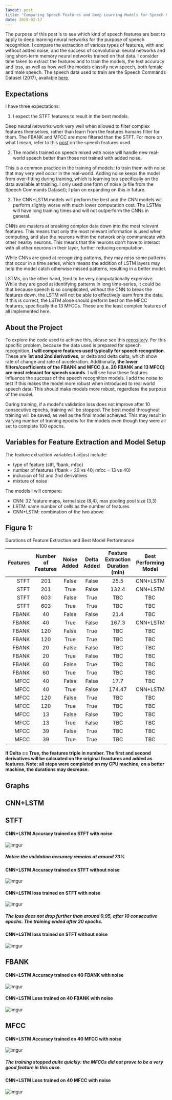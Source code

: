 ```yaml
---
layout: post
title: "Comparing Speech Features and Deep Learning Models for Speech Recognition"
date: 2019-02-17
---
```



The purpose of this post is to see which kind of speech features are best to apply to deep learning neural networks for the purpose of speech recognition. I compare the extraction of various types of features, with and without added noise, and the success of convolutional neural networks and long short-term memory neural networks trained on that data. I consider time taken to extract the features and to train the models, the test accuracy and loss, as well as how well the models classify new speech, both female and male speech. The speech data used to train are the Speech Commands Dataset (2017), available <a href="https://ai.googleblog.com/2017/08/launching-speech-commands-dataset.html">here</a>. 

## Expectations

I have three expectations:

1) I expect the STFT features to result in the best models.

Deep neural networks work very well when allowed to filter complex features themselves, rather than learn from the features humans filter for them. The FBANK and MFCC are more filtered than the STFT. For more on what I mean, refer to this <a href="https://a-n-rose.github.io/2019/02/06/python-train-cnn-lstm-speech-features.html">post</a> on the speech features used.

2) The models trained on speech mixed with noise will handle new real-world speech better than those not trained with added noise. 

This is a common practice in the training of models: to train them with noise that may very well occur in the real-world. Adding noise keeps the model from over-fitting during training, which is learning too specifically on the data available at training. I only used one form of noise (a file from the Speech Commands Dataset); I plan on expanding on this in future. 

3) The CNN+LSTM models will perform the best and the CNN models will perform slightly worse with much lower computation cost. The LSTMs will have long training times and will not outperform the CNNs in general. 

CNNs are masters at breaking complex data down into the most relevant features. This means that only the most relevant information is used when computing, and also the neurons within the network only communicate with other nearby neurons. This means that the neurons don't have to interact with all other neurons in their layer, further reducing computation. 

While CNNs are good at recognizing patterns, they may miss some patterns that occur in a time series, which means the addition of LSTM layers may help the model catch otherwise missed patterns, resulting in a better model. 

LSTMs, on the other hand, tend to be very computationally expensive. While they are good at identifying patterns in long time-series, it could be that because speech is so complicated, without the CNN to break the features down, the LSTM will not be able to effectively learn from the data. If this is correct, the LSTM alone should perform best on the MFCC features, specifically the 13 MFCCs. These are the least complex features of all implemented here.

## About the Project

To explore the code used to achieve this, please see this <a href="https://github.com/a-n-rose/Build-CNN-or-LSTM-or-CNNLSTM-with-speech-features">repository</a>. For this specific problem, because the data used is prepared for speech recognition, **I will compare features used typically for speech recognition**. These are **1st and 2nd derivatives**, or delta and delta delta, which show rate of change and rate of acceleration. Additionally, **the lower filters/coefficients of the FBANK and MFCC (i.e. 20 FBANK and 13 MFCC) are most relevant for speech sounds**. I will see how these features influence the success of the speech recognition models. I add the noise to test if this makes the model more robust when introduced to real world speech data. This should make models more robust, regardless the purpose of the model.

During training, if a model's validation loss does not improve after 10 consecutive epochs, training will be stopped. The best model throughout training will be saved, as well as the final model achieved. This may result in varying number of training epochs for the models even though they were all set to complete 100 epochs.

## Variables for Feature Extraction and Model Setup

The feature extraction variables I adjust include:

* type of feature (stft, fbank, mfcc)
* number of features (fbank = 20 vs 40; mfcc = 13 vs 40)
* inclusion of 1st and 2nd derivatives 
* mixture of noise 

The models I will compare:
* CNN: 32 feature maps, kernel size (8,4), max pooling pool size (3,3)
* LSTM: same number of cells as the number of features
* CNN+LSTM: combination of the two above


## Figure 1: 

Durations of Feature Extraction and Best Model Performance

| Features | Number of Features  | Noise Added | Delta Added | Feature Extraction Duration (min) | Best Performing Model | Test Acc | Test Loss | Train Duration (min) |
|----:|:----:|:----:|:---:|:---:|:---:|:---:|:---:|:---|
| STFT|201|False|False|25.5|CNN+LSTM|81.7%|0.65|869.0|
| STFT|201|True|False|132.4|CNN+LSTM|72.9%|0.95|678.7|
| STFT|603|False|True|TBC|TBC|TBC|TBC|TBC|
| STFT|603|True|True|TBC|TBC|TBC|TBC|TBC|
| FBANK|40|False|False|21.4|TBC|TBC|TBC|TBC|
| FBANK|40|True|False|167.3|CNN+LSTM|57.7%|1.42|147.9|
| FBANK|120|False|True|TBC|TBC|TBC|TBC|TBC|
| FBANK|120|True|True|TBC|TBC|TBC|TBC|TBC|
| FBANK|20|False|False|TBC|TBC|TBC|TBC|TBC|
| FBANK|20|True|False|TBC|TBC|TBC|TBC|TBC|
| FBANK|60|False|True|TBC|TBC|TBC|TBC|TBC|
| FBANK|60|True|True|TBC|TBC|TBC|TBC|TBC|
| MFCC|40|False|False|17.7|TBC|TBC|TBC|TBC|
| MFCC|40|True|False|174.47|CNN+LSTM|15.5%|2.9|55.9|
| MFCC|120|False|True|TBC|TBC|TBC|TBC|TBC|
| MFCC|120|True|True|TBC|TBC|TBC|TBC|TBC|
| MFCC|13|False|False|TBC|TBC|TBC|TBC|TBC|
| MFCC|13|True|False|TBC|TBC|TBC|TBC|TBC|
| MFCC|39|False|True|TBC|TBC|TBC|TBC|TBC|
| MFCC|39|True|True|TBC|TBC|TBC|TBC|TBC|

#### If Delta == True, the features triple in number. The first and second derivatives will be calcuated on the original feautures and added as features. Note: all steps were completed on my CPU machine; on a better machine, the durations may decrease.

## Graphs

## CNN+LSTM

## STFT

#### CNN+LSTM Accuracy trained on STFT with noise
![Imgur](https://i.imgur.com/MAFw0vL.png)
##### Notice the validation accuracy remains at around 73%

#### CNN+LSTM Accuracy trained on STFT without noise
![Imgur](https://i.imgur.com/hWQyO5P.png)

#### CNN+LSTM loss trained on STFT with noise
![Imgur](https://i.imgur.com/Dlugbrr.png)
##### The loss does not drop further than around 0.95, after 10 consecutive epochs. The training ended after 20 epochs.

#### CNN+LSTM loss trained on STFT without noise
![Imgur](https://i.imgur.com/Vdn153x.png)

## FBANK

#### CNN+LSTM Accuracy trained on 40 FBANK with noise
![Imgur](https://i.imgur.com/c828ORN.png)

#### CNN+LSTM Loss trained on 40 FBANK with noise
![Imgur](https://i.imgur.com/KyvK4LW.png)

## MFCC

#### CNN+LSTM Accuracy trained on 40 MFCC with noise
![Imgur](https://i.imgur.com/oK5Etk3.png)
##### The training stopped quite quickly: the MFCCs did not prove to be a very good feature in this case.

#### CNN+LSTM Loss trained on 40 MFCC with noise
![Imgur](https://i.imgur.com/hsRyM2D.png)


